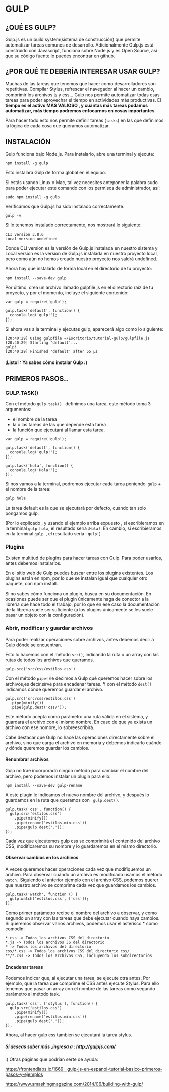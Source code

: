 # GULP
## ¿QUÉ ES GULP?

Gulp.js es un build system(sistema de construcción) que permite automatizar tareas comunes de desarrollo.
Adicionalmente Gulp.js está construído con Javascript, funciona sobre Node.js y es Open Source, así que su código fuente lo puedes encontrar en github.


## ¿POR QUÉ TE DEBERÍA INTERESAR USAR GULP?

Muchas de las tareas que tenemos que hacer como desarrolladores son repetitivas. Compilar Stylus, refrescar el navegador al hacer un cambio, comprimir los archivos js y css... Gulp nos permite automatizar todas esas tareas para poder aprovechar el tiempo en actividades más productivas. El **tiempo es el activo MÁS VALIOSO , y cuantas más tareas podamos automatizar, más tiempo podremos enfocarnos en cosas importantes**.

Para hacer todo esto nos permite definir tareas (`tasks`) en las que definimos la lógica de cada cosa que queramos automatizar.




## INSTALACIÓN

Gulp funciona bajo Node.js. Para instalarlo, abre una terminal y ejecuta: 

```npm install -g gulp``` 


Esto instalará Gulp de forma global en el equipo. 

Si estás usando Linux o Mac, tal vez necesites anteponer la palabra sudo para poder ejecutar este comando con los permisos de administrador, así:

```markup
sudo npm install -g gulp
```

Verificamos que Gulp.js ha sido instalado correctamente.

```markup
gulp -v
```

Si lo tenemos instalado correctamente, nos mostrará lo siguiente:
```
CLI version 3.8.6
Local version undefined
```
Donde CLI version es la versión de Gulp.js instalada en nuestro sistema y Local version es la versión de Gulp.js instalada en nuestro proyecto local, pero como aún no hemos creado nuestro proyecto nos saldrá undefined.

Ahora hay que instalarlo de forma local en el directorio de tu proyecto:

```markup
npm install --save-dev gulp 
```


Por último, crea un archivo llamado gulpfile.js en el directorio raíz de tu proyecto, y por el momento, incluye el siguiente contenido:

```
var gulp = require('gulp');

gulp.task('default', function() {  
  console.log('gulp!');
});
```

Si ahora vas a la terminal y ejecutas gulp, aparecerá algo como lo siguiente:
```
[20:40:29] Using gulpfile ~/Escritorio/tutorial-gulp/gulpfile.js
[20:40:29] Starting 'default'...
gulp!  
[20:40:29] Finished 'default' after 55 μs
```

#### ¡Listo! : Ya sabes cómo instalar Gulp :)


## PRIMEROS PASOS..

### GULP.TASK()

Con el método `gulp.task() ` definimos una tarea, este método toma 3 argumentos: 
+ el nombre de la tarea
+  la ó las tareas de las que depende esta tarea 
+   la función que ejecutará al llamar esta tarea.

```
var gulp = require('gulp');

gulp.task('default', function() {  
  console.log('gulp!');
});

gulp.task('hola', function() {  
  console.log('Hola!');
});
```

Si nos vamos a la terminal, podremos ejecutar cada tarea poniendo` gulp` + el nombre de la tarea:

```markup
gulp hola       
```

La tarea default es la que se ejecutará por defecto, cuando tan solo pongamos gulp.

(Por lo explicado , y usando el ejemplo arriba expuesto , si escribieramos en la terminal `gulp hola`, el resultado sería :`Hola!`.
En cambio, si escribieramos en la terminal `gulp `, el resultado sería : `gulp!`)



### Plugins

Existen multitud de plugins para hacer tareas con Gulp. Para poder usarlos, antes debemos instalarlos. 

En el sitio web de Gulp puedes buscar entre los plugins existentes. Los plugins están en npm, por lo que se instalan igual que cualquier otro paquete, con npm install.

Si no sabes cómo funciona un plugin, busca en su documentación. En ocasiones puede ser que el plugin únicamente haga de conector a la librería que hace todo el trabajo, por lo que en ese caso la documentación de la librería suele ser suficiente (a los plugins únicamente se les suele pasar un objeto con la configuración).

### Abrir, modificar y guardar archivos

Para poder realizar operaciones sobre archivos, antes debemos decir a Gulp dónde se encuentran.

Esto lo hacemos con el método `src()`, indicando la ruta o un array con las rutas de todos los archivos que queramos.

```markup
gulp.src('src/css/estilos.css')
```
Con el  método `pipe()`le decimos a Gulp qué queremos hacer sobre los archivos,es decir,sirve para encadenar tareas.
Y con el método `dest() ` indicamos dónde queremos guardar el archivo.

```markup
gulp.src('src/css/estilos.css')  
  .pipe(minify())
  .pipe(gulp.dest('css/'));
  ```
Este método acepta como parámetro una ruta válida en el sistema, y guardará el archivo con el mismo nombre. En caso de que ya exista un archivo con ese nombre, lo sobreescribirá.

Cabe destacar que Gulp no hace las operaciones directamente sobre el archivo, sino que carga el archivo en memoria y debemos indicarlo cuándo y dónde queremos guardar los cambios.

#### Renombrar archivos
Gulp no trae incorporado ningún método para cambiar el nombre del archivo, pero podemos instalar un plugin para ello:
```markup
npm install --save-dev gulp-rename  
```
A este plugin le indicamos el nuevo nombre del archivo, y después lo guardamos en la ruta que queramos con ` gulp.dest()`.
```markup
gulp.task('css', function() {  
  gulp.src('estilos.css')
    .pipe(minify())
    .pipe(rename('estilos.min.css'))
    .pipe(gulp.dest('.'));
});

```
Cada vez que ejecutemos gulp css se comprimirá el contenido del archivo CSS, modificaremos su nombre y lo guardaremos en el mismo directorio.

#### Observar cambios en los archivos

A veces queremos hacer operaciones cada vez que modifiquemos un archivo. Para observar cuándo un archivo es modificado usamos el método ` watch.`
Siguiendo el anterior ejemplo con el archivo CSS, podemos querer que nuestro archivo se comprima cada vez que guardamos los cambios.
```markup
gulp.task('watch', function () {  
  gulp.watch('estilos.css', ['css']);
});
```

Como primer parámetro recibe el nombre del archivo a observar, y como segundo un array con las tareas que debe ejecutar cuando haya cambios. Si queremos observar varios archivos, podemos usar el asterisco * como comodín:
```markup
*.css -> Todos los archivos CSS del directorio
*.js -> Todos los archivos JS del directorio
* -> Todos los archivos del directorio
css/*.css -> Todos los archivos CSS del directorio css/  
**/*.css -> Todos los archivos CSS, incluyendo los subdirectorios
```

#### Encadenar tareas

Podemos indicar que, al ejecutar una tarea, se ejecute otra antes. Por ejemplo, que la tarea que comprime el CSS antes ejecute Stylus. Para ello tenemos que pasar un array con el nombre de las tareas como segundo parámetro al método task.
```markup
gulp.task('css', ['stylus'], function() {  
  gulp.src('estilos.css')
    .pipe(minify())
    .pipe(rename('estilos.min.css'))
    .pipe(gulp.dest('.'));
});
```



Ahora, al hacer gulp css también se ejecutará la tarea stylus.

##### Si deseas saber más ,ingresa a : http://gulpjs.com/
:) 
Otras páginas que podrían serte de ayuda:

https://frontendlabs.io/1669--gulp-js-en-espanol-tutorial-basico-primeros-pasos-y-ejemplos

https://www.smashingmagazine.com/2014/06/building-with-gulp/